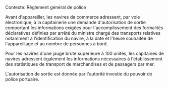 Contexte: Règlement général de police

Avant d'appareiller, les navires de commerce adressent, par voie électronique, à la capitainerie une demande d'autorisation de sortie comportant les informations exigées pour l'accomplissement des formalités déclaratives définies par arrêté du ministre chargé des transports relatives notamment à l'identification du navire, à la date et l'heure souhaitée de l'appareillage et au nombre de personnes à bord.

Pour les navires d'une jauge brute supérieure à 100 unités, les capitaines de navires adressent également les informations nécessaires à l'établissement des statistiques de transport de marchandises et de passagers par mer.

L'autorisation de sortie est donnée par l'autorité investie du pouvoir de police portuaire.